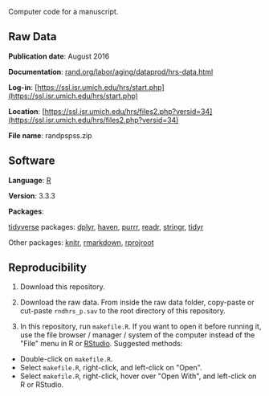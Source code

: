 Computer code for a manuscript.

## Raw Data

**Publication date**: August 2016

**Documentation**: [rand.org/labor/aging/dataprod/hrs-data.html](https://www.rand.org/labor/aging/dataprod/hrs-data.html)

**Log-in**: [https://ssl.isr.umich.edu/hrs/start.php](https://ssl.isr.umich.edu/hrs/start.php)

**Location**: [https://ssl.isr.umich.edu/hrs/files2.php?versid=34](https://ssl.isr.umich.edu/hrs/files2.php?versid=34)

**File name**: randpspss.zip

## Software

**Language**: [R](https://www.r-project.org)

**Version**: 3.3.3

**Packages**:

[tidyverse](https://mran.microsoft.com/package/tidyverse) packages: [dplyr](https://mran.microsoft.com/package/dplyr), [haven](https://mran.microsoft.com/package/haven), [purrr](https://mran.microsoft.com/package/purrr), [readr](https://mran.revolutionanalytics.com/package/readr), [stringr](https://mran.microsoft.com/package/stringr), [tidyr](https://mran.revolutionanalytics.com/package/tidyr)

Other packages: [knitr](https://mran.microsoft.com/package/knitr), [rmarkdown](https://mran.microsoft.com/package/rmarkdown), [rprojroot](https://mran.microsoft.com/package/rprojroot)

## Reproducibility

1. Download this repository.

2. Download the raw data. From inside the raw data folder, copy-paste or cut-paste `rndhrs_p.sav` to the root directory of this repository.

3. In this repository, run `makefile.R`. If you want to open it before running it, use the file browser / manager / system of the computer instead of the "File" menu in R or [RStudio](https://www.rstudio.com). Suggested methods:

* Double-click on `makefile.R`.
* Select `makefile.R`, right-click, and left-click on "Open".
* Select `makefile.R`, right-click, hover over "Open With", and left-click on R or RStudio.
